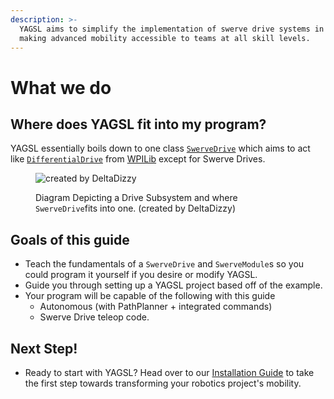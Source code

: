 ```yaml
---
description: >-
  YAGSL aims to simplify the implementation of swerve drive systems in robotics,
  making advanced mobility accessible to teams at all skill levels.
---
```


# What we do

## Where does YAGSL fit into my program?

YAGSL essentially boils down to one class [`SwerveDrive`](https://broncbotz3481.github.io/YAGSL/swervelib/SwerveDrive.html) which aims to act like [`DifferentialDrive`](https://github.wpilib.org/allwpilib/docs/release/java/edu/wpi/first/wpilibj/drive/DifferentialDrive.html) from [WPILib](https://docs.wpilib.org/en/stable/docs/software/hardware-apis/motors/wpi-drive-classes.html) except for Swerve Drives.

<figure><img src="../.gitbook/assets/yagsl.png" alt="created by DeltaDizzy"><figcaption><p>Diagram Depicting a Drive Subsystem and where <code>SwerveDrive</code>fits into one. (created by DeltaDizzy)</p></figcaption></figure>

## Goals of this guide

* Teach the fundamentals of a `SwerveDrive` and `SwerveModule`s so you could program it yourself if you desire or modify YAGSL.
* Guide you through setting up a YAGSL project based off of the example.
* Your program will be capable of the following with this guide
  * Autonomous (with PathPlanner + integrated commands)
  * Swerve Drive teleop code.

## Next Step!

* Ready to start with YAGSL? Head over to our [Installation Guide](../bringing-up-swerve/preface.md) to take the first step towards transforming your robotics project's mobility.
